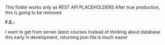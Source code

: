 This folder works only as REST API PLACEHOLDERS
After true production, this is going to be removed

__F.E.:__

I want to get from server latest courses
Instead of thinking about database this early in development,
returning json file is much easier